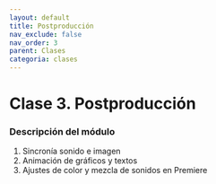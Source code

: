 ```yaml
---
layout: default
title: Postproducción
nav_exclude: false
nav_order: 3
parent: Clases
categoria: clases
---
```


# Clase 3. Postproducción

### Descripción del módulo
1. Sincronía sonido e imagen
2. Animación de gráficos y textos
3. Ajustes de color y mezcla de sonidos en Premiere
